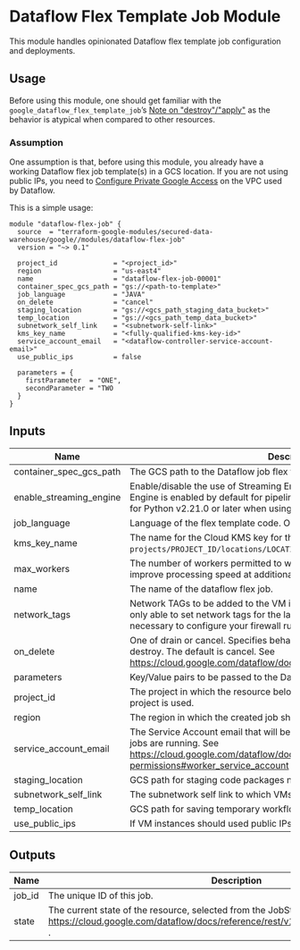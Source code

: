 # Dataflow Flex Template Job Module

This module handles opinionated Dataflow flex template job configuration and deployments.

## Usage

Before using this module, one should get familiar with the `google_dataflow_flex_template_job`’s [Note on "destroy"/"apply"](https://registry.terraform.io/providers/hashicorp/google/latest/docs/resources/dataflow_flex_template_job#note-on-destroy--apply) as the behavior is atypical when compared to other resources.

### Assumption

One assumption is that, before using this module, you already have a working Dataflow flex job template(s) in a GCS location.
If you are not using public IPs, you need to [Configure Private Google Access](https://cloud.google.com/vpc/docs/configure-private-google-access)
on the VPC used by Dataflow.

This is a simple usage:

```hcl
module "dataflow-flex-job" {
  source  = "terraform-google-modules/secured-data-warehouse/google//modules/dataflow-flex-job"
  version = "~> 0.1"

  project_id              = "<project_id>"
  region                  = "us-east4"
  name                    = "dataflow-flex-job-00001"
  container_spec_gcs_path = "gs://<path-to-template>"
  job_language            = "JAVA"
  on_delete               = "cancel"
  staging_location        = "gs://<gcs_path_staging_data_bucket>"
  temp_location           = "gs://<gcs_path_temp_data_bucket>"
  subnetwork_self_link    = "<subnetwork-self-link>"
  kms_key_name            = "<fully-qualified-kms-key-id>"
  service_account_email   = "<dataflow-controller-service-account-email>"
  use_public_ips          = false

  parameters = {
    firstParameter  = "ONE",
    secondParameter = "TWO
  }
}
```

<!-- BEGINNING OF PRE-COMMIT-TERRAFORM DOCS HOOK -->
## Inputs

| Name | Description | Type | Default | Required |
|------|-------------|------|---------|:--------:|
| container\_spec\_gcs\_path | The GCS path to the Dataflow job flex template. | `string` | n/a | yes |
| enable\_streaming\_engine | Enable/disable the use of Streaming Engine for the job. Note that Streaming Engine is enabled by default for pipelines developed against the Beam SDK for Python v2.21.0 or later when using Python 3. | `bool` | `true` | no |
| job\_language | Language of the flex template code. Options are 'JAVA' or 'PYTHON'. | `string` | `"JAVA"` | no |
| kms\_key\_name | The name for the Cloud KMS key for the job. Key format is: `projects/PROJECT_ID/locations/LOCATION/keyRings/KEY_RING/cryptoKeys/KEY`. | `string` | n/a | yes |
| max\_workers | The number of workers permitted to work on the job. More workers may improve processing speed at additional cost. | `number` | `1` | no |
| name | The name of the dataflow flex job. | `string` | n/a | yes |
| network\_tags | Network TAGs to be added to the VM instances. Python flex template jobs are only able to set network tags for the launcher VM. For the harness VM it is necessary to configure your firewall rule to use the network tag 'dataflow'. | `list(string)` | `[]` | no |
| on\_delete | One of drain or cancel. Specifies behavior of deletion during terraform destroy. The default is cancel. See https://cloud.google.com/dataflow/docs/guides/stopping-a-pipeline . | `string` | `"cancel"` | no |
| parameters | Key/Value pairs to be passed to the Dataflow job (as used in the template). | `map(any)` | `{}` | no |
| project\_id | The project in which the resource belongs. If it is not provided, the provider project is used. | `string` | n/a | yes |
| region | The region in which the created job should run. | `string` | n/a | yes |
| service\_account\_email | The Service Account email that will be used to identify the VMs in which the jobs are running. See https://cloud.google.com/dataflow/docs/concepts/security-and-permissions#worker_service_account . | `string` | n/a | yes |
| staging\_location | GCS path for staging code packages needed by workers. | `string` | n/a | yes |
| subnetwork\_self\_link | The subnetwork self link to which VMs will be assigned. | `string` | n/a | yes |
| temp\_location | GCS path for saving temporary workflow jobs. | `string` | n/a | yes |
| use\_public\_ips | If VM instances should used public IPs. | `string` | `false` | no |

## Outputs

| Name | Description |
|------|-------------|
| job\_id | The unique ID of this job. |
| state | The current state of the resource, selected from the JobState enum. See https://cloud.google.com/dataflow/docs/reference/rest/v1b3/projects.jobs#Job.JobState . |

<!-- END OF PRE-COMMIT-TERRAFORM DOCS HOOK -->
